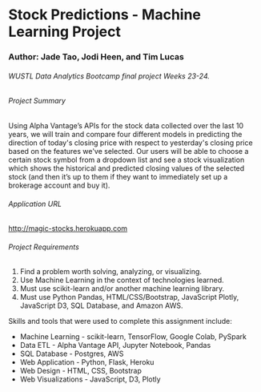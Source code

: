 <h1>Stock Predictions - Machine Learning Project</h1>
<h3>Author: Jade Tao, Jodi Heen, and Tim Lucas</h3>
<h6>WUSTL Data Analytics Bootcamp final project Weeks 23-24.</h6>

<h6>Project Summary</h6>
<p>Using Alpha Vantage’s APIs for the stock data collected over the last 10 years, we  will train and compare four different models in predicting the direction of today's closing price with respect to yesterday's closing price based on the features we've selected. Our users will be able to choose a certain stock symbol from a dropdown list and see a stock visualization which shows the historical and predicted closing values of the selected stock (and then it’s up to them if they want to immediately set up a brokerage account and buy it).</p>

<h6>Application URL</h6>
<p><a href="http://magic-stocks.herokuapp.com" target="_blank">http://magic-stocks.herokuapp.com</a>

<h6>Project Requirements</h6>
<ol>
<li>Find a problem worth solving, analyzing, or visualizing.</li>
<li>Use Machine Learning in the context of technologies learned.</li>
<li>Must use scikit-learn and/or another machine learning library.</li>
<li>Must use Python Pandas, HTML/CSS/Bootstrap, JavaScript Plotly, JavaScript D3, SQL Database, and Amazon AWS.</li>
</ol>

<p>Skills and tools that were used to complete this assignment include:</p>
<ul>
<li>Machine Learning - scikit-learn, TensorFlow, Google Colab, PySpark</li>
<li>Data ETL - Alpha Vantage API, Jupyter Notebook, Pandas</li>
<li>SQL Database - Postgres, AWS</li>
<li>Web Application - Python, Flask, Heroku</li>
<li>Web Design - HTML, CSS, Bootstrap</li>
<li>Web Visualizations - JavaScript, D3, Plotly</li>
</ul>